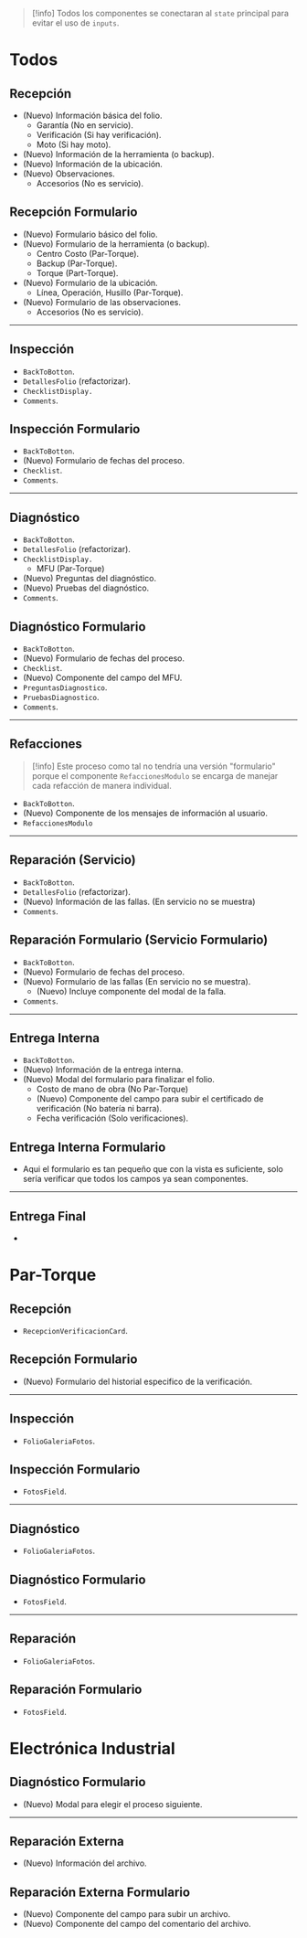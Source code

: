 > [!info]
> Todos los componentes se conectaran al ``state`` principal para evitar el uso de ``inputs``.

# Todos
## Recepción
- (Nuevo) Información básica del folio.
	- Garantía (No en servicio).
	- Verificación (Si hay verificación).
	- Moto (Si hay moto).
- (Nuevo) Información de la herramienta (o backup).
- (Nuevo) Información de la ubicación.
- (Nuevo) Observaciones.
	- Accesorios (No es servicio).
## Recepción Formulario
- (Nuevo) Formulario básico del folio.
- (Nuevo) Formulario de la herramienta (o backup).
	- Centro Costo (Par-Torque).
	- Backup (Par-Torque).
	- Torque (Part-Torque).
- (Nuevo) Formulario de la ubicación.
	- Línea, Operación, Husillo (Par-Torque).
- (Nuevo) Formulario de las observaciones.
	- Accesorios (No es servicio).
---
## Inspección
- `BackToBotton`.
- `DetallesFolio` (refactorizar).
- `ChecklistDisplay.`
- `Comments`.
## Inspección Formulario
- `BackToBotton`.
- (Nuevo) Formulario de fechas del proceso.
- `Checklist`.
- `Comments`.
---
## Diagnóstico
- `BackToBotton`.
- `DetallesFolio` (refactorizar).
- `ChecklistDisplay.`
	- MFU (Par-Torque)
- (Nuevo) Preguntas del diagnóstico.
- (Nuevo) Pruebas del diagnóstico.
- `Comments`.
## Diagnóstico Formulario
- `BackToBotton`.
- (Nuevo) Formulario de fechas del proceso.
- `Checklist`.
- (Nuevo) Componente del campo del MFU.
- `PreguntasDiagnostico`.
- `PruebasDiagnostico`.
- `Comments`.
---
## Refacciones
> [!info]
> Este proceso como tal no tendría una versión "formulario" porque el componente `RefaccionesModulo` se encarga de manejar cada refacción de manera individual.
- `BackToBotton`.
- (Nuevo) Componente de los mensajes de información al usuario.
- `RefaccionesModulo`
---
## Reparación (Servicio)
- `BackToBotton`.
- `DetallesFolio` (refactorizar).
- (Nuevo) Información de las fallas. (En servicio no se muestra)
- `Comments`.
## Reparación Formulario (Servicio Formulario)
- `BackToBotton`.
- (Nuevo) Formulario de fechas del proceso.
- (Nuevo) Formulario de las fallas (En servicio no se muestra).
	- (Nuevo) Incluye componente del modal de la falla.
- `Comments`.
---
## Entrega Interna
- `BackToBotton`.
- (Nuevo) Información de la entrega interna.
- (Nuevo) Modal del formulario para finalizar el folio.
	- Costo de mano de obra (No Par-Torque)
	- (Nuevo) Componente del campo para subir el certificado de verificación (No batería ni barra).
	- Fecha verificación (Solo verificaciones).
## Entrega Interna Formulario
- Aqui el formulario es tan pequeño que con la vista es suficiente, solo sería verificar que todos los campos ya sean componentes.
---
## Entrega Final
- 
# Par-Torque
## Recepción
- ``RecepcionVerificacionCard``.
## Recepción Formulario
- (Nuevo) Formulario del historial especifico de la verificación.
---
## Inspección
- `FolioGaleriaFotos`.
## Inspección Formulario
- `FotosField`.
---
## Diagnóstico
- `FolioGaleriaFotos`.
## Diagnóstico Formulario
- `FotosField`.
---
## Reparación
- `FolioGaleriaFotos`.
## Reparación Formulario
- `FotosField`.
# Electrónica Industrial
## Diagnóstico Formulario
- (Nuevo) Modal para elegir el proceso siguiente.
--- 
## Reparación Externa
- (Nuevo) Información del archivo.
## Reparación Externa Formulario
- (Nuevo) Componente del campo para subir un archivo.
- (Nuevo) Componente del campo del comentario del archivo.